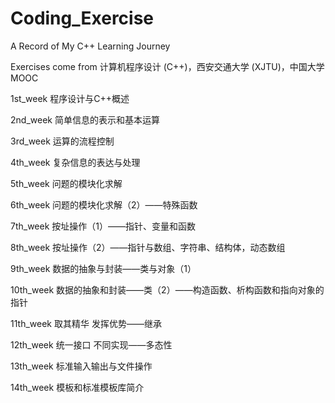 # Coding_Exercise
A Record of My C++ Learning Journey  

Exercises come from 计算机程序设计 (C++)，西安交通大学 (XJTU)，中国大学 MOOC

1st_week 程序设计与C++概述  

2nd_week 简单信息的表示和基本运算  

3rd_week 运算的流程控制  

4th_week 复杂信息的表达与处理  

5th_week 问题的模块化求解  

6th_week 问题的模块化求解（2）——特殊函数  

7th_week 按址操作（1）——指针、变量和函数  

8th_week 按址操作（2）——指针与数组、字符串、结构体，动态数组  

9th_week 数据的抽象与封装——类与对象（1）  

10th_week 数据的抽象和封装——类（2）——构造函数、析构函数和指向对象的指针  

11th_week 取其精华 发挥优势——继承  

12th_week 统一接口 不同实现——多态性  

13th_week 标准输入输出与文件操作  

14th_week 模板和标准模板库简介
